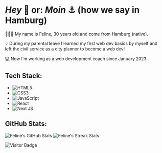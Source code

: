# _Hey_ 👋 or: _Moin_ ⚓️ (how we say in Hamburg)

🙋🏻‍♀️ My name is Feline, 30 years old and come from Hamburg (native). 

💡 During my parental leave I learned my first web dev basics by myself and left the civil service as a city planner to become a web dev! 

💻 Now I'm working as a web development coach since January 2023.

## Tech Stack:

- ![HTML5](https://img.shields.io/badge/html5-%23E34F26.svg?style=for-the-badge&logo=html5&logoColor=white) 
- ![CSS3](https://img.shields.io/badge/css3-%231572B6.svg?style=for-the-badge&logo=css3&logoColor=white)
- ![JavaScript](https://img.shields.io/badge/javascript-%23323330.svg?style=for-the-badge&logo=javascript&logoColor=%23F7DF1E)
- ![React](https://img.shields.io/badge/react-%2320232a.svg?style=for-the-badge&logo=react&logoColor=%2361DAFB) 
- ![Next JS](https://img.shields.io/badge/Next-black?style=for-the-badge&logo=next.js&logoColor=white) 

## GitHub Stats:

![Feline's GitHub Stats](https://github-readme-stats.vercel.app/api?username=FelineHuhn&theme=react&hide_border=false&include_all_commits=true&count_private=true)
![Feline's Streak Stats](https://github-readme-streak-stats.herokuapp.com/?user=FelineHuhn&theme=reactk&hide_border=false)

![Visitor Badge](https://visitor-badge.laobi.icu/badge?page_id=FelineHuhn.FelineHuhn)

